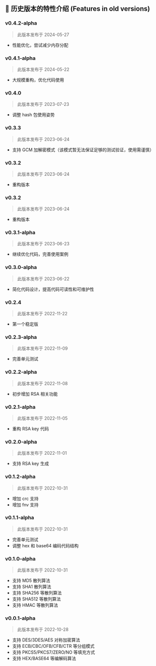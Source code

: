 ## 📜 历史版本的特性介绍 (Features in old versions)

### v0.4.2-alpha

> 此版本发布于 2024-05-27

* 性能优化，尝试减少内存分配

### v0.4.1-alpha

> 此版本发布于 2024-05-22

* 大规模重构，优化代码使用

### v0.4.0

> 此版本发布于 2023-07-23

* 调整 hash 包使用姿势

### v0.3.3

> 此版本发布于 2023-06-24

* 支持 GCM 加解密模式（该模式暂无法保证足够的测试验证，使用需谨慎）

### v0.3.2

> 此版本发布于 2023-06-24

* 重构版本

### v0.3.2

> 此版本发布于 2023-06-24

* 重构版本

### v0.3.1-alpha

> 此版本发布于 2023-06-23

* 继续优化代码，完善使用案例

### v0.3.0-alpha

> 此版本发布于 2023-06-22

* 简化代码设计，提高代码可读性和可维护性

### v0.2.4

> 此版本发布于 2022-11-22

* 第一个稳定版

### v0.2.3-alpha

> 此版本发布于 2022-11-09

* 完善单元测试

### v0.2.2-alpha

> 此版本发布于 2022-11-08

* 初步增加 RSA 相关功能

### v0.2.1-alpha

> 此版本发布于 2022-11-05

* 重构 RSA key 代码

### v0.2.0-alpha

> 此版本发布于 2022-11-01

* 支持 RSA key 生成

### v0.1.2-alpha

> 此版本发布于 2022-10-31

* 增加 crc 支持
* 增加 fnv 支持

### v0.1.1-alpha

> 此版本发布于 2022-10-31

* 完善单元测试
* 调整 hex 和 base64 编码代码结构

### v0.1.0-alpha

> 此版本发布于 2022-10-31

* 支持 MD5 散列算法
* 支持 SHA1 散列算法
* 支持 SHA256 等散列算法
* 支持 SHA512 等散列算法
* 支持 HMAC 等散列算法

### v0.0.1-alpha

> 此版本发布于 2022-10-28

* 支持 DES/3DES/AES 对称加密算法
* 支持 ECB/CBC/OFB/CFB/CTR 等分组模式
* 支持 PKCS5/PKCS7/ZERO/NO 等填充方式
* 支持 HEX/BASE64 等编解码算法